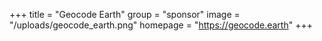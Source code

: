 +++
title = "Geocode Earth"
group = "sponsor"
image = "/uploads/geocode_earth.png"
homepage = "https://geocode.earth"
+++
